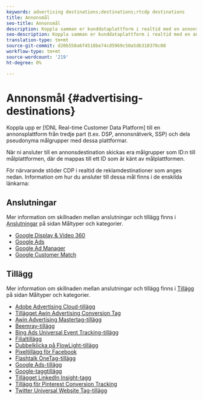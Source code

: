 ```yaml
---
keywords: advertising destinations;destinations;rtcdp destinations
title: Annonsmål
seo-title: Annonsmål
description: Koppla samman er kunddataplattform i realtid med en annonsplattform från tredje part (t.ex. DSP, annonsnätverk, SSP) och dela pseudonyma målgrupper med dessa plattformar.
seo-description: Koppla samman er kunddataplattform i realtid med en annonsplattform från tredje part (t.ex. DSP, annonsnätverk, SSP) och dela pseudonyma målgrupper med dessa plattformar.
translation-type: tm+mt
source-git-commit: d20b558a6f4518be74cd5969c50a5db310370c08
workflow-type: tm+mt
source-wordcount: '219'
ht-degree: 0%

---
```



# Annonsmål {#advertising-destinations}

Koppla upp er [!DNL Real-time Customer Data Platform] till en annonsplattform från tredje part (t.ex. DSP, annonsnätverk, SSP) och dela pseudonyma målgrupper med dessa plattformar.

När ni ansluter till en annonsdestination skickas era målgrupper som ID:n till målplattformen, där de mappas till ett ID som är känt av målplattformen.

För närvarande stöder CDP i realtid de reklamdestinationer som anges nedan. Information om hur du ansluter till dessa mål finns i de enskilda länkarna:

## Anslutningar

Mer information om skillnaden mellan anslutningar och tillägg finns i [Anslutningar](/help/rtcdp/destinations/destination-types.md#connections) på sidan Måltyper och kategorier.


* [Google Display &amp; Video 360](/help/rtcdp/destinations/google-dv360-destination.md)
* [Google Ads](/help/rtcdp/destinations/google-ads-destination.md)
* [Google Ad Manager](/help/rtcdp/destinations/google-ad-manager-destination.md)
* [Google Customer Match](/help/rtcdp/destinations/google-customer-match-destination.md)


## Tillägg

Mer information om skillnaden mellan anslutningar och tillägg finns i [Tillägg](/help/rtcdp/destinations/destination-types.md#extensions) på sidan Måltyper och kategorier.

* [Adobe Advertising Cloud-tillägg](/help/rtcdp/destinations/adobe-advertising-cloud-extension.md)
* [Tillägget Awin Advertising Conversion Tag](/help/rtcdp/destinations/awin-conversiontag-extension.md)
* [Awin Advertising Mastertag-tillägg](/help/rtcdp/destinations/awin-mastertag-extension.md)
* [Beemray-tillägg](beemray-extension.md)
* [Bing Ads Universal Event Tracking-tillägg](/help/rtcdp/destinations/bing-ads-extension.md)
* [Filialtillägg](/help/rtcdp/destinations/branch-extension.md)
* [Dubbelklicka på FlowLight-tillägg](/help/rtcdp/destinations/doubleclick-floodlight-extension.md)
* [Pixeltillägg för Facebook](/help/rtcdp/destinations/facebook-pixel-extension.md)
* [Flashtalk OneTag-tillägg](/help/rtcdp/destinations/flashtalking-extension.md)
* [Google Ads-tillägg](/help/rtcdp/destinations/google-ads-extension.md)
* [Google-taggtillägg](/help/rtcdp/destinations/gtag-advertising-extension.md)
* [Tillägget LinkedIn Insight-tagg](linkedin-extension.md)
* [Tillägg för Pinterest Conversion Tracking](pinterest-extension.md)
* [Twitter Universal Website Tag-tillägg](twitter-uwt-extension.md)